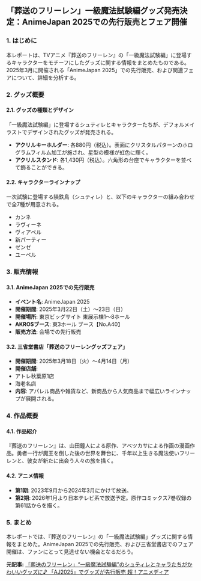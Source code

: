 ## 「葬送のフリーレン」一級魔法試験編グッズ発売決定：AnimeJapan 2025での先行販売とフェア開催

### 1. はじめに

本レポートは、TVアニメ『葬送のフリーレン』の「一級魔法試験編」に登場するキャラクターをモチーフにしたグッズに関する情報をまとめたものである。2025年3月に開催される「AnimeJapan 2025」での先行販売、および関連フェアについて、詳細を分析する。

### 2. グッズ概要

#### 2.1. グッズの種類とデザイン

「一級魔法試験編」に登場するシュティレとキャラクターたちが、デフォルメイラストでデザインされたグッズが発売される。

* **アクリルキーホルダー**: 各880円（税込）。表面にクリスタルパターンのホログラムフィルム加工が施され、星型の模様が虹色に輝く。
* **アクリルスタンド**: 各1,430円（税込）。六角形の台座でキャラクターを並べて飾ることができる。

#### 2.2. キャラクターラインナップ

一次試験に登場する隕鉄鳥（シュティレ）と、以下のキャラクターの組み合わせで全7種が用意される。

* カンネ
* ラヴィーネ
* ヴィアベル
* 新パーティー
* ゼンゼ
* ユーベル

### 3. 販売情報

#### 3.1. AnimeJapan 2025での先行販売

* **イベント名**: AnimeJapan 2025
* **開催期間**: 2025年3月22日（土）～23日（日）
* **開催場所**: 東京ビッグサイト 東展示棟1～8ホール
* **AKROSブース**: 東3ホール ブース【No.A40】
* **販売方法**: 会場での先行販売

#### 3.2. 三省堂書店「葬送のフリーレングッズフェア」

* **開催期間**: 2025年3月18日（火）～4月14日（月）
* **開催店舗**:
 * アトレ秋葉原1店
 * 海老名店
* **内容**: アパレル商品や雑貨など、新商品から人気商品まで幅広いラインナップが展開される。

### 4. 作品概要

#### 4.1. 作品紹介

『葬送のフリーレン』は、山田鐘人による原作、アベツカサによる作画の漫画作品。勇者一行が魔王を倒した後の世界を舞台に、千年以上生きる魔法使いフリーレンと、彼女が新たに出会う人々の旅を描く。

#### 4.2. アニメ情報

* **第1期**: 2023年9月から2024年3月にかけて放送。
* **第2期**: 2026年1月より日本テレビ系で放送予定。原作コミックス7巻収録の第61話からを描く。

### 5. まとめ

本レポートでは、『葬送のフリーレン』の「一級魔法試験編」グッズに関する情報をまとめた。AnimeJapan 2025での先行販売、および三省堂書店でのフェア開催は、ファンにとって見逃せない機会となるだろう。



**元記事:** [「葬送のフリーレン」“一級魔法試験編”のシュティレとキャラたちがかわいいグッズに♪ 「AJ2025」でグッズが先行販売 超！アニメディア](https://cho-animedia.jp/article/2025/03/22/51429.html)